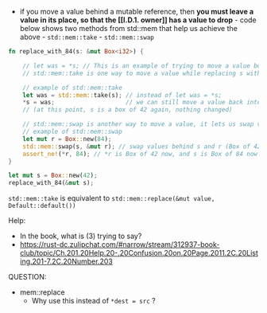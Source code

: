 - if you move a value behind a mutable reference, then **you must leave a value in its place, so that the [[I.D.1. owner]] has a value to drop**
		- code below shows two methods from std::mem that help us achieve the above
		- `std::mem::take`
		- `std::mem::swap`

```rust
fn replace_with_84(s: &mut Box<i32>) {

    // let was = *s; // This is an example of trying to move a value behind a mutable reference. We CANNOT do this because then *s would be empty.
	// std::mem::take is one way to move a value while replacing s with it's `Default` value (default Box<i32> is pointer to `0` on the heap).

	// example of std::mem::take
	let was = std::mem::take(s); // instead of let was = *s;
	*s = was;                    // we can still move a value back into s
    // (at this point, s is a box of 42 again, nothing changed)

	// std::mem::swap is another way to move a value, it lets us swap values at two mutable locations
	// example of std::mem::swap
	let mut r = Box::new(84);
	std::mem::swap(s, &mut r); // swap values behind s and r (Box of 42 & Box of 84)
	assert_ne!(*r, 84); // *r is Box of 42 now, and s is Box of 84 now
}

let mut s = Box::new(42);
replace_with_84(&mut s);
```

`std::mem::take` is equivalent to `std::mem::replace(&mut value, Default::default())`

Help:
- In the book, what is (3) trying to say?
- https://rust-dc.zulipchat.com/#narrow/stream/312937-book-club/topic/Ch.201.20Help.20-.20Confusion.20on.20Page.2011.2C.20Listing.201-7.2C.20Number.203


QUESTION:
- mem::replace
	- Why use this instead of `*dest = src` ?